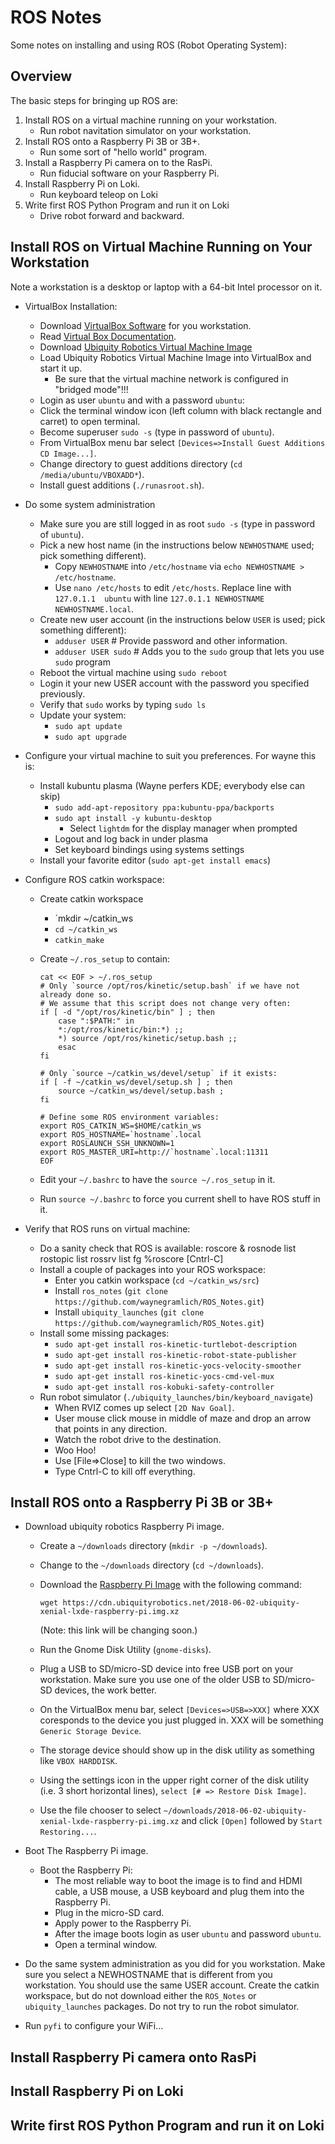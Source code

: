 # ROS Notes

Some notes on installing and using ROS (Robot Operating System):

## Overview

The basic steps for bringing up ROS are:

1. Install ROS on a virtual machine running on your workstation.
   * Run robot navitation simulator on your workstation.
2. Install ROS onto a Raspberry Pi 3B or 3B+.
   * Run some sort of "hello world" program.
3. Install a Raspberry Pi camera on to the RasPi.
   * Run fiducial software on your Raspberry Pi.
4. Install Raspberry Pi on Loki.
   * Run keyboard teleop on Loki
5. Write first ROS Python Program and run it on Loki
   * Drive robot forward and backward.

## Install ROS on Virtual Machine Running on Your Workstation

Note a workstation is a desktop or laptop with a 64-bit Intel processor on it.

* VirtualBox Installation:
  * Download [VirtualBox Software](https://www.virtualbox.org/wiki/Downloads) for you workstation.
  * Read [Virtual Box Documentation](https://www.virtualbox.org/wiki/Documentation).
  * Download [Ubiquity Robotics Virtual Machine Image](https://downloads.ubiquityrobotics.com/)
  * Load Ubiquity Robotics Virtual Machine Image into VirtualBox and start it up.
    * Be sure that the virtual machine network is configured in "bridged mode"!!!
  * Login as user `ubuntu` and with a password `ubuntu`:
  * Click the terminal window icon (left column with black rectangle and carret) to open terminal.
  * Become superuser `sudo -s` (type in password of `ubuntu`).
  * From VirtualBox menu bar select `[Devices=>Install Guest Additions CD Image...]`.
  * Change directory to guest additions directory (`cd /media/ubuntu/VBOXADD*`).
  * Install guest additions (`./runasroot.sh`).

* Do some system administration
  * Make sure you are still logged in as root `sudo -s` (type in password of `ubuntu`).
  * Pick a new host name (in the instructions below `NEWHOSTNAME` used; pick something different).
    * Copy `NEWHOSTNAME` into `/etc/hostname` via `echo NEWHOSTNAME > /etc/hostname`.
    * Use `nano /etc/hosts` to edit `/etc/hosts`.  Replace line with `127.0.1.1  ubuntu`
      with line `127.0.1.1 NEWHOSTNAME NEWHOSTNAME.local`.
  * Create new user account (in the instructions below `USER` is used; pick something different):
    * `adduser USER`        # Provide password and other information.
    * `adduser USER sudo`   # Adds you to the `sudo` group that lets you use `sudo` program
  * Reboot the virtual machine using `sudo reboot`
  * Login it your new USER account with the password you specified previously.
  * Verify that `sudo` works by typing `sudo ls`
  * Update your system:
    * `sudo apt update`
    * `sudo apt upgrade`

* Configure your virtual machine to suit you preferences.  For wayne this is:
  * Install kubuntu plasma (Wayne perfers KDE; everybody else can skip)
    * `sudo add-apt-repository ppa:kubuntu-ppa/backports`
    * `sudo apt install -y kubuntu-desktop`
      * Select `lightdm` for the display manager when prompted
    * Logout and log back in under plasma
    * Set keyboard bindings using systems settings
  * Install your favorite editor (`sudo apt-get install emacs`)

* Configure ROS catkin workspace:
  * Create catkin workspace
    * `mkdir ~/catkin_ws
    * `cd ~/catkin_ws`
    * `catkin_make`
  * Create `~/.ros_setup` to contain:

        cat << EOF > ~/.ros_setup
        # Only `source /opt/ros/kinetic/setup.bash` if we have not already done so.
        # We assume that this script does not change very often:
        if [ -d "/opt/ros/kinetic/bin" ] ; then
            case ":$PATH:" in
            *:/opt/ros/kinetic/bin:*) ;;
            *) source /opt/ros/kinetic/setup.bash ;;
            esac
        fi
        
        # Only `source ~/catkin_ws/devel/setup` if it exists:
        if [ -f ~/catkin_ws/devel/setup.sh ] ; then
            source ~/catkin_ws/devel/setup.bash ;
        fi
        
        # Define some ROS environment variables:
        export ROS_CATKIN_WS=$HOME/catkin_ws
        export ROS_HOSTNAME=`hostname`.local
        export ROSLAUNCH_SSH_UNKNOWN=1
        export ROS_MASTER_URI=http://`hostname`.local:11311
        EOF

  * Edit your `~/.bashrc` to have the `source ~/.ros_setup` in it.
  * Run `source ~/.bashrc` to force you current shell to have ROS stuff in it.

* Verify that ROS runs on virtual machine:
  * Do a sanity check that ROS is available:
        roscore &
        rosnode list
        rostopic list
        rossrv list
        fg %roscore
        [Cntrl-C]
  * Install a couple of packages into your ROS workspace:
    * Enter you catkin workspace (`cd ~/catkin_ws/src`)
    * Install `ros_notes` (`git clone https://github.com/waynegramlich/ROS_Notes.git`)
    * Install `ubiquity_launches` (`git clone https://github.com/waynegramlich/ROS_Notes.git`)
  * Install some missing packages:
    * `sudo apt-get install ros-kinetic-turtlebot-description`
    * `sudo apt-get install ros-kinetic-robot-state-publisher`
    * `sudo apt-get install ros-kinetic-yocs-velocity-smoother`
    * `sudo apt-get install ros-kinetic-yocs-cmd-vel-mux`
    * `sudo apt-get install ros-kobuki-safety-controller`
  * Run robot simulator (`./ubiquity_launches/bin/keyboard_navigate`)
    * When RVIZ comes up select `[2D Nav Goal]`.
    * User mouse click mouse in middle of maze and drop an arrow that points in any direction.
    * Watch the robot drive to the destination.
    * Woo Hoo!
    * Use [File=>Close] to kill the two windows.
    * Type Cntrl-C to kill off everything.

## Install ROS onto a Raspberry Pi 3B or 3B+

* Download ubiquity robotics Raspberry Pi image.
  * Create a `~/downloads` directory (`mkdir -p ~/downloads`).
  * Change to the `~/downloads` directory (`cd ~/downloads`).
  * Download the [Raspberry Pi Image](https://downloads.ubiquityrobotics.com/pi.html)
    with the following command:

    <!--wget https://cdn.ubiquityrobotics.net/2018-01-13-ubiquity-xenial-lxde-raspberry-pi.img.xz-->
        wget https://cdn.ubiquityrobotics.net/2018-06-02-ubiquity-xenial-lxde-raspberry-pi.img.xz

     (Note: this link will be changing soon.)

  * Run the Gnome Disk Utility (`gnome-disks`).
  * Plug a USB to SD/micro-SD device into free USB port on your workstation.  Make sure you
    use one of the older USB to SD/micro-SD devices, the work better.
  * On the VirtualBox menu bar, select `[Devices=>USB=>XXX]` where XXX coresponds to the
    device you just plugged in.  XXX will be something `Generic Storage Device`.
  * The storage device should show up in the disk utility as something like `VBOX HARDDISK`.
  * Using the settings icon in the upper right corner of the disk utility (i.e. 3 short
    horizontal lines), `select [# => Restore Disk Image]`.
  * Use the file chooser to select
    `~/downloads/2018-06-02-ubiquity-xenial-lxde-raspberry-pi.img.xz` and click `[Open]`
    followed by `Start Restoring...`.

* Boot The Raspberry Pi image.
  * Boot the Raspberry Pi:
    * The most reliable way to boot the image is to find and HDMI cable, a USB mouse,
      a USB keyboard and plug them into the Raspberry Pi.
    * Plug in the micro-SD card.
    * Apply power to the Raspberry Pi.
    * After the image boots login as user `ubuntu` and password `ubuntu`.
    * Open a terminal window. 

* Do the same system administration as you did for you workstation.  Make sure you
  select a NEWHOSTNAME that is different from you workstation.  You should use the
  same USER account.  Create the catkin workspace, but do not download either the
  `ROS_Notes` or `ubiquity_launches` packages.  Do not try to run the robot simulator.

* Run `pyfi` to configure your WiFi...

## Install Raspberry Pi camera onto RasPi

## Install Raspberry Pi on Loki

## Write first ROS Python Program and run it on Loki



